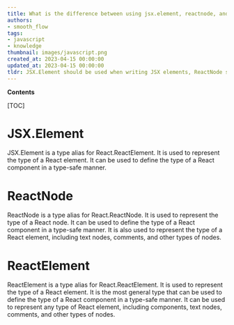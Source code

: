```yaml
---
title: What is the difference between using jsx.element, reactnode, and reactelement?
authors:
- smooth_flow
tags:
- javascript
- knowledge
thumbnail: images/javascript.png
created_at: 2023-04-15 00:00:00
updated_at: 2023-04-15 00:00:00
tldr: JSX.Element should be used when writing JSX elements, ReactNode should be used when dealing with any type of React node (elements, components, strings, numbers, etc.), and ReactElement should be used when dealing with a specific React element.
---
```


**Contents**

[TOC]

# JSX.Element

JSX.Element is a type alias for React.ReactElement. It is used to represent the type of a React element. It can be used to define the type of a React component in a type-safe manner.

# ReactNode

ReactNode is a type alias for React.ReactNode. It is used to represent the type of a React node. It can be used to define the type of a React component in a type-safe manner. It is also used to represent the type of a React element, including text nodes, comments, and other types of nodes.

# ReactElement

ReactElement is a type alias for React.ReactElement. It is used to represent the type of a React element. It is the most general type that can be used to define the type of a React component in a type-safe manner. It can be used to represent any type of React element, including components, text nodes, comments, and other types of nodes.
